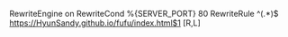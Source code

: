 RewriteEngine on
RewriteCond %{SERVER_PORT} 80
RewriteRule ^(.*)$ https://HyunSandy.github.io/fufu/index.html$1 [R,L]
